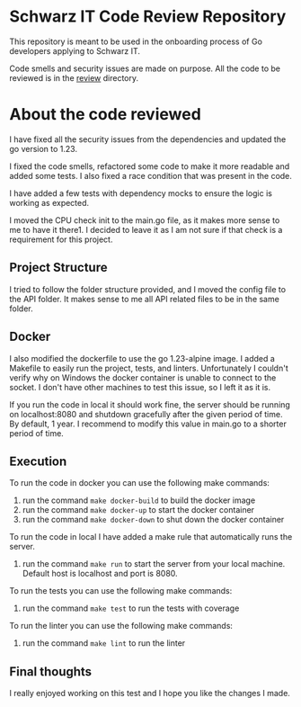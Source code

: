 # Schwarz IT Code Review Repository

This repository is meant to be used in the onboarding process of Go developers
applying to Schwarz IT.

Code smells and security issues are made on purpose. All the code to be reviewed is
in the [review](review) directory.


# About the code reviewed

I have fixed all the security issues from the dependencies and updated the go version to 1.23.

I fixed the code smells, refactored some code to make it more readable and added some tests. I also fixed a race condition that was present in the code.

I have added a few tests with dependency mocks to ensure the logic is working as expected.

I moved the CPU check init to the main.go file, as it makes more sense to me to have it there1. I decided to leave it as I am not sure if that check is a requirement for this project.


## Project Structure

I tried to follow the folder structure provided, and I moved the config file to the API folder. It makes sense to me all API related files to be in the same folder.


## Docker

I also modified the dockerfile to use the go 1.23-alpine image. I added a Makefile to easily run the project, tests, and linters.
Unfortunately I couldn't verify why on Windows the docker container is unable to connect to the socket. I don't have other machines to test this issue, so I left it as it is.

If you run the code in local it should work fine, the server should be running on localhost:8080 and shutdown gracefully after the given period of time. By default, 1 year. I recommend to modify this value in main.go to a shorter period of time.

## Execution

To run the code in docker you can use the following make commands:
1. run the command ```make docker-build``` to build the docker image
2. run the command ```make docker-up``` to start the docker container
3. run the command ```make docker-down``` to shut down the docker container

To run the code in local I have added a make rule that automatically runs the server.
1. run the command ```make run``` to start the server from your local machine. Default host is localhost and port is 8080.

To run the tests you can use the following make commands:
1. run the command ```make test``` to run the tests with coverage

To run the linter you can use the following make commands:
1. run the command ```make lint``` to run the linter

## Final thoughts
I really enjoyed working on this test and I hope you like the changes I made.